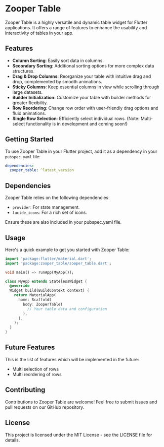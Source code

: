 # Zooper Table

Zooper Table is a highly versatile and dynamic table widget for Flutter applications. It offers a range of features to enhance the usability and interactivity of tables in your app.

## Features

- **Column Sorting**: Easily sort data in columns.
- **Secondary Sorting**: Additional sorting options for more complex data structures.
- **Drag & Drop Columns**: Reorganize your table with intuitive drag and drop, complemented by smooth animations.
- **Sticky Columns**: Keep essential columns in view while scrolling through large datasets.
- **Builder Initialization**: Customize your table with builder methods for greater flexibility.
- **Row Reordering**: Change row order with user-friendly drag options and fluid animations.
- **Single Row Selection**: Efficiently select individual rows. (Note: Multi-select functionality is in development and coming soon!)

## Getting Started

To use Zooper Table in your Flutter project, add it as a dependency in your `pubspec.yaml` file:

```yaml
dependencies:
  zooper_table: ^latest_version
```

## Dependencies
Zooper Table relies on the following dependencies:

- `provider`: For state management.
- `lucide_icons`: For a rich set of icons.

Ensure these are also included in your pubspec.yaml file.

## Usage
Here's a quick example to get you started with Zooper Table:

``` dart
import 'package:flutter/material.dart';
import 'package:zooper_table/zooper_table.dart';

void main() => runApp(MyApp());

class MyApp extends StatelessWidget {
  @override
  Widget build(BuildContext context) {
    return MaterialApp(
      home: Scaffold(
        body: ZooperTable(
          // Your table data and configuration
        ),
      ),
    );
  }
}
```

## Future Features

This is the list of features which will be implemented in the future:

- Multi selection of rows
- Multi reordering of rows

## Contributing

Contributions to Zooper Table are welcome! Feel free to submit issues and pull requests on our GitHub repository.

## License

This project is licensed under the MIT License - see the LICENSE file for details.